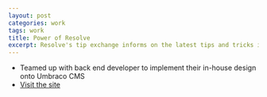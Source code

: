 ```yaml
---
layout: post
categories: work
tags: work
title: Power of Resolve
excerpt: Resolve's tip exchange informs on the latest tips and tricks in removing difficult stains
---
```


* Teamed up with back end developer to implement their in-house design onto Umbraco CMS
* [Visit the site](http://powerofresolve.com)

<div class="screenshot screenshot-combo">
  <div class="screenshot-chrome">
    <img class="cld-hidpi" data-src="http://res.cloudinary.com/gutierrezalex/image/upload/dpr_auto/v1487709162/por-screen_us8vq8.jpg">
  </div>
  <div class="screenshot-device screenshot-mobile">
    <img class="cld-hidpi" data-src="http://res.cloudinary.com/gutierrezalex/image/upload/dpr_auto/v1487709160/por-mobile_qta4tj.jpg">
  </div>
</div>
